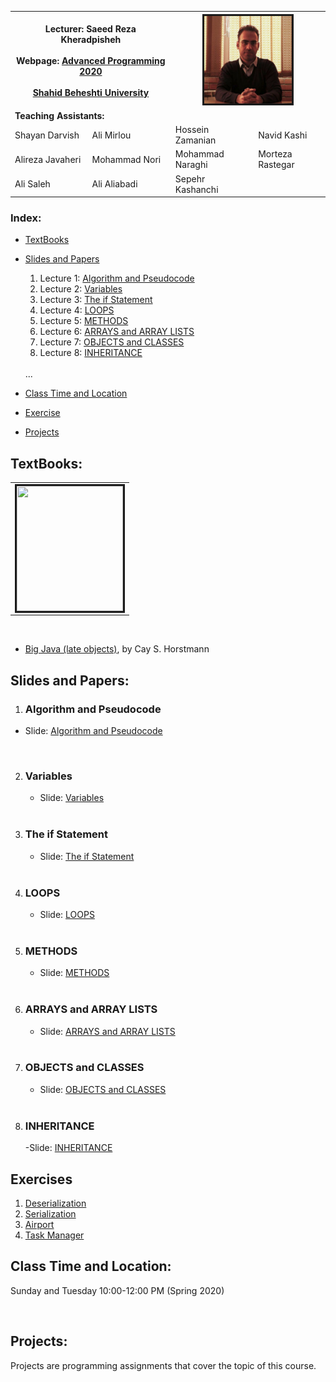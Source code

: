
<table>
  <tr>
    <th colspan="2">
      <span style="font-weight:bold">Lecturer: </span>
      <span>Saeed Reza Kheradpisheh</span>
      <br><br>
      <span style="font-weight:bold">Webpage:</span> 
      <a href="https://srkh.github.io/AP-CS-SBU/">Advanced Programming 2020</a> 
      <br><br>
      <a href="http://en.sbu.ac.ir/">Shahid Beheshti University</a>
    </th>
    <th colspan="2"><img src="./images/SRKH.jpg" alt="" border='3' height='140' width='140'/></th>
  </tr>
  <tr>
    <td colspan="4"><span style="font-weight:bold">Teaching Assistants:</span></td>
  </tr>
  <tr>
    <td>Shayan Darvish</td>
    <td>Ali Mirlou</td>
    <td>Hossein Zamanian</td>
    <td>Navid Kashi</td>
  </tr>
  <tr>
    <td>Alireza Javaheri</td>
    <td>Mohammad Nori</td>
    <td>Mohammad Naraghi</td>
    <td>Morteza Rastegar</td>
  </tr>
   <tr>
   <td>Ali Saleh</td>
    <td>Ali Aliabadi</td>
    <td>Sepehr Kashanchi</td>
  </tr>
</table>

### **Index:**
- [TextBooks](#TextBooks)
- [Slides and Papers](#Slides-and-Papers)
  1. Lecture 1: [Algorithm and  Pseudocode](#Algorithm-and-Pseudocode) 
  2. Lecture 2: [Variables](#Variables)
  3. Lecture 3: [The if Statement](#The-if-Statement)
  4. Lecture 4: [LOOPS](#LOOPS)
  5. Lecture 5: [METHODS](#METHODS)  
  6. Lecture 6: [ARRAYS and ARRAY LISTS](#ARRAYS-and-ARRAY-LISTS")
  7. Lecture 7: [OBJECTS and CLASSES](#OBJECTS-and-CLASSES)
  8. Lecture 8: [INHERITANCE](#INHERITANCE)
  <br>
  ...
  
- [Class Time and Location](#Class-Time-and-Location)
  
- [Exercise](#Exercise)

- [Projects](#Projects)


## <a name="TextBooks"></a>TextBooks:

<table class="tg">
  <tr>
    <td class="tg-0lax"><img src=".\images\book\big_java.png" alt="" border='3' height='200' width='170' /></td>
  </tr>
</table>

<br>

* [Big Java (late objects)](https://www.wiley.com/en-gb/Big+Java%3A+Late+Objects%2C+1st+Edition-p-9781118087886), by Cay S. Horstmann


## <a name="Slides-and-Papers"></a>Slides and Papers:

1. ### <a name="Algorithm-and-Pseudocode"></a>Algorithm and  Pseudocode  


- Slide: [Algorithm and  Pseudocode ](./slides/Lecture_1.pdf) 
<br>
 
 
2. ### <a name="Variables"></a>Variables  
  
   - Slide: [Variables ](./slides/Lecture_02.pdf)  
   <br>
 
3. ### <a name="The-if-Statement"></a>The if Statement  

    
   - Slide: [The if Statement ](./slides/Lecture_03.pdf)  <br>
    <br>
   
4. ### <a name="LOOPS"></a>LOOPS

   - Slide: [LOOPS ](./slides/Lecture_04.pdf) 
   <br>

5. ### <a name="METHODS"></a>METHODS  
   
   - Slide: [METHODS ](./slides/Lecture_05.pdf)  <br>
   <br>
   
6. ###   <a name="ARRAYS-and-ARRAY-LISTS"></a>ARRAYS and ARRAY LISTS

   - Slide: [ARRAYS and ARRAY LISTS ](./slides/Lecture_06.pdf) 
    <br>

7. ###  <a name="OBJECTS-and-CLASSES"></a>OBJECTS and CLASSES

    - Slide: [OBJECTS and CLASSES](./slides/Lecture_07.pdf)
    <br>
    
8. ### <a name="INHERITANCE"></a>INHERITANCE
    -Slide: [INHERITANCE](./slides/Lecture_08.pdf)
    <br>
    
## <a name="Exercise"></a> Exercises
    
1. [Deserialization]()
2. [Serialization]()
3. [Airport](https://srkh.github.io/AP-CS-SBU/Exercise/Airport)
4. [Task Manager](https://srkh.github.io/AP-CS-SBU/Exercise/Task-Manager)
    

## <a name="Class-Time-and-Location"></a>Class Time and Location:
Sunday and Tuesday 10:00-12:00 PM (Spring 2020)

<br>

## <a name="Projects"></a>Projects:
Projects are programming assignments that cover the topic of this course. 

